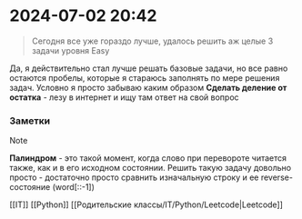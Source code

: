 # 2024-07-02 20:42

> Сегодня все уже гораздо лучше, удалось решить аж целые 3 задачи уровня Easy

Да, я действительно стал лучше решать базовые задачи, но все равно остаются пробелы, которые я стараюсь заполнять по мере решения задач. Условно я просто забываю каким образом **Сделать деление от остатка** - лезу в интернет и ищу там ответ на свой вопрос

### Заметки
>[!note]
>**Палиндром** - это такой момент, когда слово при перевороте читается также, как и в его исходном состоянии. Решить такую задачу довольно просто - достаточно просто сравнить изначальную строку и ее reverse-состояние (word[::-1])

[[IT]] [[Python]] [[Родительские классы/IT/Python/Leetcode|Leetcode]]
